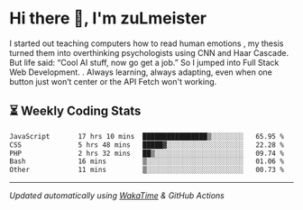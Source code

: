 # Hi there 👋, I'm zuLmeister

I started out teaching computers how to read human emotions , my thesis turned them into overthinking psychologists using CNN and Haar Cascade.
But life said: “Cool AI stuff, now go get a job.” So I jumped into Full Stack Web Development. .
Always learning, always adapting, even when one button just won’t center or the API Fetch won't working.

## ⏳ Weekly Coding Stats
<!--START_SECTION:waka-->

```txt
JavaScript       17 hrs 10 mins  ████████████████▒░░░░░░░░   65.95 %
CSS              5 hrs 48 mins   █████▓░░░░░░░░░░░░░░░░░░░   22.28 %
PHP              2 hrs 32 mins   ██▒░░░░░░░░░░░░░░░░░░░░░░   09.74 %
Bash             16 mins         ▒░░░░░░░░░░░░░░░░░░░░░░░░   01.06 %
Other            11 mins         ▒░░░░░░░░░░░░░░░░░░░░░░░░   00.73 %
```

<!--END_SECTION:waka-->

---
*Updated automatically using [WakaTime](https://wakatime.com/) & GitHub Actions*
